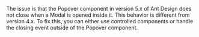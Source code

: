 The issue is that the Popover component in version 5.x of Ant Design does not close when a Modal is opened inside it. This behavior is different from version 4.x. To fix this, you can either use controlled components or handle the closing event outside of the Popover component.
